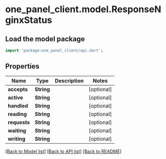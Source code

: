 # one_panel_client.model.ResponseNginxStatus

## Load the model package
```dart
import 'package:one_panel_client/api.dart';
```

## Properties
Name | Type | Description | Notes
------------ | ------------- | ------------- | -------------
**accepts** | **String** |  | [optional] 
**active** | **String** |  | [optional] 
**handled** | **String** |  | [optional] 
**reading** | **String** |  | [optional] 
**requests** | **String** |  | [optional] 
**waiting** | **String** |  | [optional] 
**writing** | **String** |  | [optional] 

[[Back to Model list]](../README.md#documentation-for-models) [[Back to API list]](../README.md#documentation-for-api-endpoints) [[Back to README]](../README.md)


